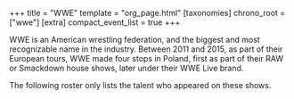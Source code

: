 +++
title = "WWE"
template = "org_page.html"
[taxonomies]
chrono_root = ["wwe"]
[extra]
compact_event_list = true
+++

WWE is an American wrestling federation, and the biggest and most recognizable name in the industry.
Between 2011 and 2015, as part of their European tours, WWE made four stops in Poland,
first as part of their RAW or Smackdown house shows, later under their WWE Live brand.

The following roster only lists the talent who appeared on these shows.
